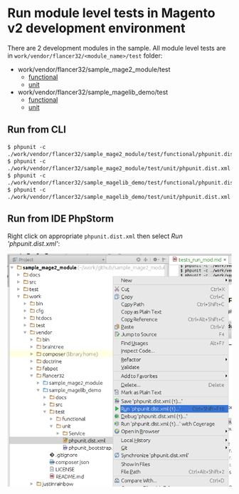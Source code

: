 # Run module level tests in Magento v2 development environment

There are 2 development modules in the sample. 
All module level tests are in `work/vendor/flancer32/<module_name>/test` folder:

* work/vendor/flancer32/sample_mage2_module/test
    * [functional](../work/vendor/flancer32/sample_mage2_module/test/functional/phpunit.dist.xml)
    * [unit](../work/vendor/flancer32/sample_mage2_module/test/unit/phpunit.dist.xml)
* work/vendor/flancer32/sample_magelib_demo/test
    * [functional](../work/vendor/flancer32/sample_magelib_demo/test/functional/phpunit.dist.xml)
    * [unit](../work/vendor/flancer32/sample_magelib_demo/test/unit/phpunit.dist.xml)



## Run from CLI

    $ phpunit -c ./work/vendor/flancer32/sample_mage2_module/test/functional/phpunit.dist.xml
    $ phpunit -c ./work/vendor/flancer32/sample_mage2_module/test/unit/phpunit.dist.xml
    $ phpunit -c ./work/vendor/flancer32/sample_magelib_demo/test/functional/phpunit.dist.xml
    $ phpunit -c ./work/vendor/flancer32/sample_magelib_demo/test/unit/phpunit.dist.xml
  
    
    
## Run from IDE PhpStorm

Right click on appropriate `phpunit.dist.xml` then select *Run 'phpunit.dist.xml'*:

![tests_run_mod_ide](./img/tests_run_mod_ide.png)
